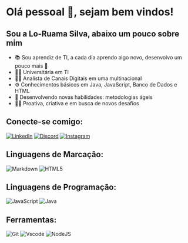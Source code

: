 # Olá pessoal 👋, sejam bem vindos!

## Sou a Lo-Ruama Silva, abaixo um pouco sobre mim 

- 📚 Sou aprendiz de TI, a cada dia aprendo algo novo, desenvolvo um pouco mais 🚀
- 👩‍🎓 Universitária em TI
- 👩‍💻 Analista de Canais Digitais em uma multinacional
- ⚙️ Conhecimentos básicos em Java, JavaScript, Banco de Dados e HTML
- 🥷 Desenvolvendo novas habilidades: metodologias ágeis
- 🏃‍♀️ Proativa, criativa e em busca de novos desafios

## Conecte-se comigo:

[![LinkedIn](https://img.shields.io/badge/LinkedIn-0077B5?style=for-the-badge&logo=linkedin&logoColor=white)](https://www.linkedin.com/in/lo-ruama-silva/) [![Discord](https://img.shields.io/badge/Discord-7289DA?style=for-the-badge&logo=discord&logoColor=white)](https://discord.com/channels/@me) [![Instagram](https://img.shields.io/badge/-Instagram-%23E4405F?style=for-the-badge&logo=instagram&logoColor=white)](https://www.instagram.com/lohsilvasp/)

## Linguagens de Marcação:

![Markdown](https://img.shields.io/badge/Markdown-000?style=for-the-badge&logo=markdown) 	![HTML5](https://img.shields.io/badge/HTML5-E34F26?style=for-the-badge&logo=html5&logoColor=white) 

## Linguagens de Programação:

![JavaScript](https://img.shields.io/badge/JavaScript-F7DF1E?style=for-the-badge&logo=javascript&logoColor=black)
![Java](https://img.shields.io/badge/java-%23ED8B00.svg?style=for-the-badge&logo=openjdk&logoColor=white)

## Ferramentas:

![Git](https://img.shields.io/badge/GIT-E44C30?style=for-the-badge&logo=git&logoColor=white)
![Vscode](https://img.shields.io/badge/Vscode-007ACC?style=for-the-badge&logo=visual-studio-code&logoColor=white)
![NodeJS](https://img.shields.io/badge/node.js-6DA55F?style=for-the-badge&logo=node.js&logoColor=white)
